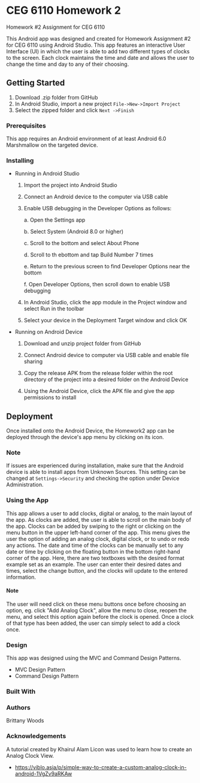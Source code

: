 # CEG 6110 Homework 2
Homework #2 Assignment for CEG 6110

This Android app was designed and created for Homework Assignment #2 for CEG 6110 using Android Studio. This app features an interactive
User Interface (UI) in which the user is able to add two different types of clocks to the screen. Each clock maintains the time and date
and allows the user to change the time and day to any of their choosing. 

## Getting Started

  1. Download .zip folder from GitHub
  2. In Android Studio, import a new project ```File->New->Import Project``` 
  3. Select the zipped folder and click ```Next ->Finish```
  
  ### Prerequisites
  
  This app requires an Android environment of at least Android 6.0 Marshmallow on the targeted device.
  
  ### Installing
  
  * Running in Android Studio
    
    1. Import the project into Android Studio
    
    2. Connect an Android device to the computer via USB cable
    
    3. Enable USB debugging in the Developer Options as follows:
    
        a. Open the Settings app
      
        b. Select System (Android 8.0 or higher)
      
        c. Scroll to the bottom and select About Phone
      
        d. Scroll to th ebottom and tap Build Number 7 times
      
        e. Return to the previous screen to find Developer Options near the bottom
      
        f. Open Developer Options, then scroll down to enable USB debugging
      
      
    4. In Android Studio, click the app module in the Project window and select Run in the toolbar
    
    5. Select your device in the Deployment Target window and click OK
    
    
  * Running on Android Device
  
    1. Download and unzip project folder from GitHub
    
    2. Connect Android device to computer via USB cable and enable file sharing
    
    3. Copy the release APK from the release folder within the root directory of the project into a desired folder on the Android Device
    
    4. Using the Android Device, click the APK file and give the app permissions to install
    
## Deployment

Once installed onto the Android Device, the Homework2 app can be deployed through the device's app menu by clicking on its icon.

### Note

If issues are experienced during installation, make sure that the Android device is able to install apps from Unknown Sources. This
setting can be changed at ```Settings->Security``` and checking the option under Device Administration.

### Using the App

This app allows a user to add clocks, digital or analog, to the main layout of the app. As clocks are added, the user is able to scroll 
on the main body of the app. Clocks can be added by swiping to the right or clicking on the menu button in the upper left-hand corner of the app. This menu gives the user the option of adding an analog clock, digital clock, or to undo or redo any actions. The date and time of the clocks can be manually set to any date or time by clicking on the floating button in the bottom right-hand corner of the app. Here, there are two textboxes with the desired format example set as an example. The user can enter their desired dates and times, select the change button, and the clocks will update to the entered information. 

#### Note

The user will need click on these menu buttons once before choosing an option, eg. click "Add Analog Clock", allow the menu to close, reopen the menu, and select this option again before the clock is opened. Once a clock of that type has been added, the user can simply select to add a clock once. 

### Design

This app was designed using the MVC and Command Design Patterns.

* MVC Design Pattern
* Command Design Pattern

### Built With



### Authors

Brittany Woods

### Acknowledgements

A tutorial created by Khairul Alam Licon was used to learn how to create an Analog Clock View.
* https://viblo.asia/p/simple-way-to-create-a-custom-analog-clock-in-android-1VgZv9aRKAw
